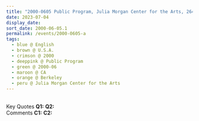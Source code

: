 ```yaml
---
title: "2000-0605 Public Program, Julia Morgan Center for the Arts, 2640 College Avenue, Berkeley, CA, U.S.A."
date: 2023-07-04
display_date: 
sort_date: 2000-06-05.1
permalink: /events/2000-0605-a
tags:
  - blue @ English
  - brown @ U.S.A.
  - crimson @ 2000
  - deeppink @ Public Program
  - green @ 2000-06
  - maroon @ CA
  - orange @ Berkeley
  - peru @ Julia Morgan Center for the Arts
---
```


<br>

<wave-list>
  <list-title color="DarkSeaGreen" width="55">Key Quotes</list-title>
  <list-item color="BlanchedAlmond" width="280"><b>Q1:</b> <i></i></list-item>
  <list-item color="Lavender" width="280"><b>Q2:</b> <i></i></list-item>
</wave-list>

<br>

<wave-list>
  <list-title color="DarkSeaGreen" width="55">Comments</list-title>
  <list-item color="BlanchedAlmond" width="280"><b>C1:</b> <i></i></list-item>
  <list-item color="Lavender" width="280"><b>C2:</b> <i></i></list-item>
</wave-list>